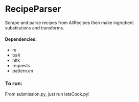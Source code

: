 # RecipeParser
Scrape and parse recipes from AllRecipes then make ingredient substitutions and transforms.

#### Dependencies:
* re
* bs4
* nltk
* requests
* pattern.en

### To run:
From submission.py, just run letsCook.py!
